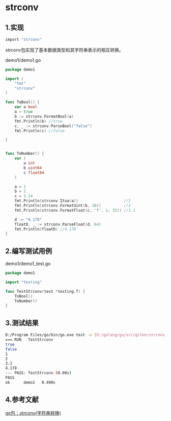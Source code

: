 # strconv


## 1.实现

```sh
import "strconv"
```

strconv包实现了基本数据类型和其字符串表示的相互转换。


demo1/demo1.go

```go
package demo1

import (
	"fmt"
	"strconv"
)

func ToBool() {
	var a bool
	a = true
	b := strconv.FormatBool(a)
	fmt.Println(b) //true
	c, _ := strconv.ParseBool("false")
	fmt.Println(c) //false

}


func ToNumber() {
	var (
		a int
		b uint64
		c float64
	)

	a = 1
	b = 2
	c = 3.14
	fmt.Println(strconv.Itoa(a))                    //1
	fmt.Println(strconv.FormatUint(b, 10))          //2
	fmt.Println(strconv.FormatFloat(c, 'f', 1, 32)) //3.1

	d := "4.178"
	floatD, _ := strconv.ParseFloat(d, 64)
	fmt.Println(floatD) //4.178
}
```




## 2.编写测试用例

demo1/demo1_test.go

```go
package demo1

import "testing"

func TestStrconv(test *testing.T) {
	ToBool()
	ToNumber()
}
```






## 3.测试结果

```sh
D:/Program Files/go/bin/go.exe test -v [D:/golang/go/src/gitee/strconv_demo/demo1]
=== RUN   TestStrconv
true
false
1
2
3.1
4.178
--- PASS: TestStrconv (0.00s)
PASS
ok  	demo1	0.490s
```


## 4.参考文献

[go包：strconv(字符串转换)](https://www.jianshu.com/p/dab164a3d49e)